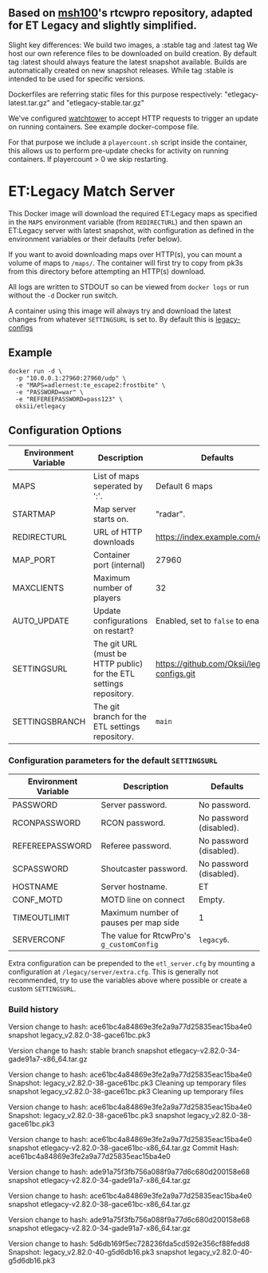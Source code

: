 ## Based on [msh100](https://github.com/msh100/rtcw)'s rtcwpro repository, adapted for ET Legacy and slightly simplified.

Slight key differences: We build two images, a :stable tag and :latest tag
We host our own reference files to be downloaded on build creation. By default 
tag :latest should always feature the latest snapshot available. Builds are 
automatically created on new snapshot releases. 
While tag :stable is intended to be used for specific versions. 

Dockerfiles are referring static files for this purpose respectively: 
"etlegacy-latest.tar.gz" and "etlegacy-stable.tar.gz"

We've configured [watchtower](https://containrrr.dev/watchtower/) to accept 
HTTP requests to trigger an update on running containers. 
See example docker-compose file. 

For that purpose we include a `playercount.sh` script inside the container, 
this allows us to perform pre-update checks for activity on running containers.
If playercount > 0 we skip restarting. 

# ET:Legacy Match Server

This Docker image will download the required ET:Legacy maps as specified in the
`MAPS` environment variable (from `REDIRECTURL`) and then spawn an ET:Legacy
server with latest snapshot, with configuration as defined in the environment variables or
their defaults (refer below).

If you want to avoid downloading maps over HTTP(s), you can mount a volume of
maps to `/maps/`.
The container will first try to copy from pk3s from this directory before
attempting an HTTP(s) download.

All logs are written to STDOUT so can be viewed from `docker logs` or run
without the `-d` Docker run switch.

A container using this image will always try and download the latest changes
from whatever `SETTINGSURL` is set to.
By default this is [legacy-configs](https://github.com/Oksii/legacy-configs)


## Example

```
docker run -d \
  -p "10.0.0.1:27960:27960/udp" \
  -e "MAPS=adlernest:te_escape2:frostbite" \
  -e "PASSWORD=war" \
  -e "REFEREEPASSWORD=pass123" \
  oksii/etlegacy
```

## Configuration Options

Environment Variable | Description                    | Defaults
-------------------- | ------------------------------ | ------------------------
MAPS                 | List of maps seperated by ':'. | Default 6 maps
STARTMAP             | Map server starts on.          | "radar".
REDIRECTURL          | URL of HTTP downloads          | https://index.example.com/et/
MAP_PORT             | Container port (internal)      | 27960
MAXCLIENTS           | Maximum number of players      | 32
AUTO_UPDATE          | Update configurations on restart? | Enabled, set to `false` to enable.
SETTINGSURL          | The git URL (must be HTTP public) for the ETL settings repository. | https://github.com/Oksii/legacy-configs.git
SETTINGSBRANCH       | The git branch for the ETL settings repository. | `main`


### Configuration parameters for the default `SETTINGSURL`

Environment Variable | Description                    | Defaults
-------------------- | ------------------------------ | ------------------------
PASSWORD             | Server password.               | No password.
RCONPASSWORD         | RCON password.                 | No password (disabled).
REFEREEPASSWORD      | Referee password.              | No password (disabled).
SCPASSWORD           | Shoutcaster password.          | No password (disabled).
HOSTNAME             | Server hostname.               | ET
CONF_MOTD            | MOTD line on connect           | Empty.
TIMEOUTLIMIT         | Maximum number of pauses per map side | 1
SERVERCONF           | The value for RtcwPro's `g_customConfig` | `legacy6`.


Extra configuration can be prepended to the `etl_server.cfg` by mounting a
configuration at `/legacy/server/extra.cfg`.
This is generally not recommended, try to use the variables above where
possible or create a custom `SETTINGSURL`.


### Build history

Version change to hash: ace61bc4a84869e3fe2a9a77d25835eac15ba4e0 snapshot legacy_v2.82.0-38-gace61bc.pk3


Version change to hash: stable branch snapshot etlegacy-v2.82.0-34-gade91a7-x86_64.tar.gz

Version change to hash: ace61bc4a84869e3fe2a9a77d25835eac15ba4e0
Snapshot: legacy_v2.82.0-38-gace61bc.pk3
Cleaning up temporary files
 snapshot legacy_v2.82.0-38-gace61bc.pk3
Cleaning up temporary files

Version change to hash: ace61bc4a84869e3fe2a9a77d25835eac15ba4e0
Snapshot: legacy_v2.82.0-38-gace61bc.pk3
 snapshot legacy_v2.82.0-38-gace61bc.pk3

Version change to hash: ace61bc4a84869e3fe2a9a77d25835eac15ba4e0
 snapshot etlegacy-v2.82.0-38-gace61bc-x86_64.tar.gz
Commit Hash: ace61bc4a84869e3fe2a9a77d25835eac15ba4e0

Version change to hash: ade91a75f3fb756a088f9a77d6c680d200158e68 snapshot etlegacy-v2.82.0-34-gade91a7-x86_64.tar.gz

Version change to hash: ace61bc4a84869e3fe2a9a77d25835eac15ba4e0 snapshot etlegacy-v2.82.0-38-gace61bc-x86_64.tar.gz

Version change to hash: ade91a75f3fb756a088f9a77d6c680d200158e68 snapshot etlegacy-v2.82.0-34-gade91a7-x86_64.tar.gz

Version change to hash: 5d6db169f5ec728236fda5cd592e356cf88fedd8
Snapshot: legacy_v2.82.0-40-g5d6db16.pk3
 snapshot legacy_v2.82.0-40-g5d6db16.pk3

